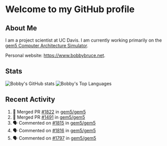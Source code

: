 # Welcome to my GitHub profile

## About Me

I am a project scientist at UC Davis. I am currently working primarily on the [gem5 Computer Architecture Simulator](https://github.com/gem5).

Personal website: <https://www.bobbybruce.net>.

## Stats

![Bobby's GitHub stats](https://github-readme-stats.vercel.app/api?username=bobbyrbruce&show_icons=true&theme=responsive&include_all_commits=true&count_private=true&show=reviews&disable_animations=true)
![Bobby's Top Languages ](https://github-readme-stats.vercel.app/api/top-langs/?username=bobbyrbruce&layout=compact&theme=responsive&count_private=true&langs_count=10&disable_animations=true)

## Recent Activity

<!--START_SECTION:activity-->
1. 🎉 Merged PR [#1822](https://github.com/gem5/gem5/pull/1822) in [gem5/gem5](https://github.com/gem5/gem5)
2. 🎉 Merged PR [#1491](https://github.com/gem5/gem5/pull/1491) in [gem5/gem5](https://github.com/gem5/gem5)
3. 🗣 Commented on [#1815](https://github.com/gem5/gem5/issues/1815#issuecomment-2504270425) in [gem5/gem5](https://github.com/gem5/gem5)
4. 🗣 Commented on [#1816](https://github.com/gem5/gem5/issues/1816#issuecomment-2504267713) in [gem5/gem5](https://github.com/gem5/gem5)
5. 🗣 Commented on [#1797](https://github.com/gem5/gem5/pull/1797#issuecomment-2503870729) in [gem5/gem5](https://github.com/gem5/gem5)
<!--END_SECTION:activity-->
